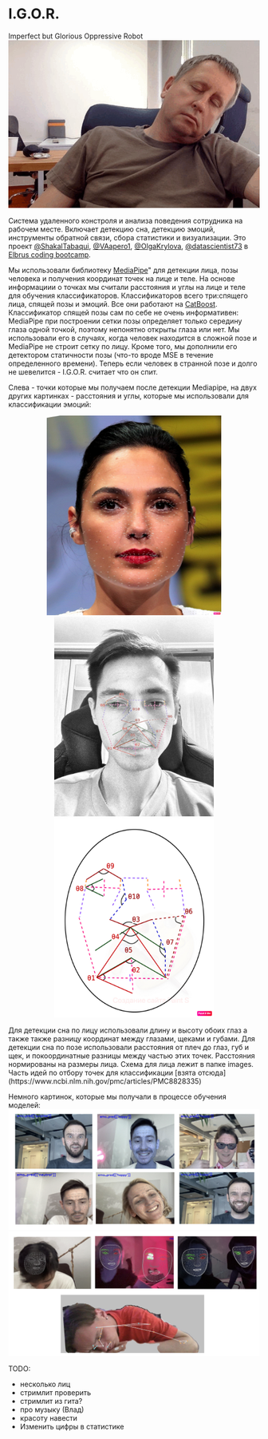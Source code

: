 # I.G.O.R.
Imperfect but Glorious Oppressive Robot
![misha_sleeps](images/misha_sleeps.gif)

Система удаленного констроля и анализа поведения сотрудника на рабочем месте. Включает детекцию сна, детекцию эмоций, инструменты обратной связи, сбора статистики и визуализации.
Это проект [@ShakalTabaqui](https://github.com/ShakalTabaqui), [@VAapero1](https://github.com/VAapero1), [@OlgaKrylova](https://github.com/OlgaKrylova), [@datascientist73](https://github.com/datascientist73) в [Elbrus coding bootcamp](https://github.com/Elbrus-DataScience).

Мы использовали библиотеку [MediaPipe](https://google.github.io/mediapipe/)" для детекции лица, позы человека и получения координат точек на лице и теле. На основе информациии о точках мы считали расстояния и углы на лице и теле для обучения классификаторов.
Классификаторов всего три:спящего лица, спящей позы и эмоций. Все они работают на [CatBoost](https://catboost.ai/en/docs/).
Классификатор спящей позы сам по себе не очень информативен: MediaPipe при построении сетки позы определяет только середину глаза одной точкой, поэтому непонятно открыты глаза или нет. Мы использовали его в случаях, когда человек находится в сложной позе и MediaPipe не строит сетку по лицу. Кроме того, мы дополнили его детектором статичности позы (что-то вроде MSE в течение определенного времени). Теперь если человек в странной позе и долго не шевелится - I.G.O.R. считает что он спит. </p> 
Слева - точки которые мы получаем после детекции Mediapipe, на двух других картинках - расстояния и углы, которые мы использовали для классификации эмоций:
<p align="center">
<img src="images/face_annotated.jpg" alt="bash" width="350" height="400"/>
<img src="images/faces_scheme_vit.jpeg" alt="bash" width="320" height="400"/>
<img src="images/face_scheme.jpg" alt="bash" width="320" height="400"/>
</p>
Для детекции сна по лицу использовали длину и высоту обоих глаз а также также разницу координат между глазами, щеками и губами. 
Для детекции сна по позе использовали расстояния от плеч до глаз, губ и щек, и покоординатные разницы между частью этих точек. Расстояния нормированы на размеры лица. Схема для лица лежит в папке images.
Часть идей по отбору точек для классификации [взята отсюда](https://www.ncbi.nlm.nih.gov/pmc/articles/PMC8828335)</p>

Немного картинок, которые мы получали в процессе обучения моделей:
![emo_pic](images/emotions.png)
![mesh_pic](images/mesh.png)

TODO:
- несколько лиц
- стримлит проверить
- стримлит из гита?
- про музыку (Влад)
- красоту навести
- Изменить цифры в статистике
